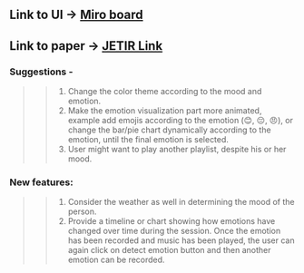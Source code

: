 ## Link to UI → [Miro board](https://miro.com/app/board/uXjVN71WzLc=/?share_link_id=687943422389)

## Link to paper → [JETIR Link](https://www.jetir.org/papers/JETIR2304A68.pdf)

### Suggestions -

> > 1.  Change the color theme according to the mood and emotion.
> > 2.  Make the emotion visualization part more animated, example add emojis according to the emotion (😊, 😔, 😠), or change the bar/pie chart dynamically according to the emotion, until the final emotion is selected.
> > 3.  User might want to play another playlist, despite his or her mood.

### New features:

> > 1.  Consider the weather as well in determining the mood of the person.
> > 2.  Provide a timeline or chart showing how emotions have changed over time during the session. Once the emotion has been recorded and music has been played, the user can again click on detect emotion button and then another emotion can be recorded.
